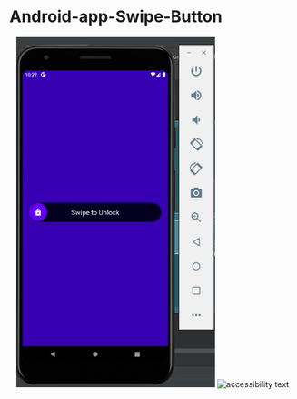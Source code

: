 # Android-app-Swipe-Button

<p align="center">
  <img src="screens/1.png" width="350" title="hover text">
  <img src="your_relative_path_here_number_2_large_name" width="350" alt="accessibility text">
</p>
